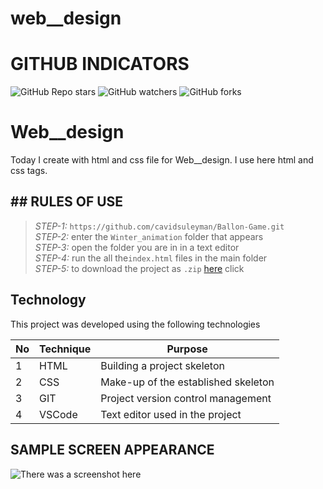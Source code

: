 # web__design
 
# GITHUB INDICATORS

![GitHub Repo stars](https://img.shields.io/github/stars/IlkinLion/web__design?style=for-the-badge)
![GitHub watchers](https://img.shields.io/github/watchers/IlkinLion/web__design?style=for-the-badge)
![GitHub forks](https://img.shields.io/github/forks/IlkinLion/web__design?style=for-the-badge)

  # Web__design

Today I create with html and css file for Web__design. I use here html and css tags. 
## ## RULES OF USE

> *STEP-1:* `https://github.com/cavidsuleyman/Ballon-Game.git` <br/>
> *STEP-2:*  enter the `Winter_animation` folder that appears <br/>
> *STEP-3:*  open the folder you are in in a text editor <br/>
> *STEP-4:*  run the  all the`index.html` files in the main folder <br/>
> *STEP-5:*  to download the project as `.zip`  [here](https://github.com/cavidsuleyman/Ballon-Game/archive/refs/heads/master.zip) click <br/>


## Technology

This project was developed using the following technologies

| No | Technique | Purpose |
| - | ---------- | --------------------- |
| 1 | HTML | Building a project skeleton |
| 2 | CSS |  Make-up of the established skeleton |
| 3 | GIT |  Project version control management |
| 4 | VSCode | Text editor used in the project |


## SAMPLE SCREEN APPEARANCE

![There was a screenshot here](./screen_1.1.1.PNG)
